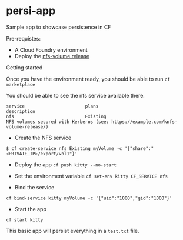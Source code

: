 # persi-app
Sample app to showcase persistence in CF

Pre-requistes: 
- A Cloud Foundry environment 
- Deploy the [nfs-volume release](https://github.com/cloudfoundry-incubator/nfs-volume-release)

Getting started

Once you have the environment ready, you should be able to run ```cf marketplace```

You should be able to see the nfs service available there. 

```
service                       plans                                      description
nfs                           Existing                                   NFS volumes secured with Kerberos (see: https://example.com/knfs-volume-release/)

```

- Create the NFS service

`$ cf create-service nfs Existing myVolume -c '{"share":"<PRIVATE_IP>/export/vol1"}'`

- Deploy the app
`cf push kitty --no-start`

- Set the environment variable 
`cf set-env kitty CF_SERVICE nfs`

- Bind the service

`cf bind-service kitty myVolume -c '{"uid":"1000","gid":"1000"}'`

- Start the app

`cf start kitty`

This basic app will persist everything in a `test.txt` file. 
